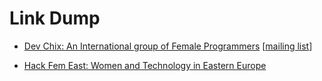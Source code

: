 # Link Dump

- [Dev Chix: An International group of Female Programmers][1] [[mailing list][list]]
- [Hack Fem East: Women and Technology in Eastern Europe][2]

  [1]: http://www.devchix.com/
  [list]: http://groups.google.com/group/devchix
  [2]: http://hackfemeast.org/web/
